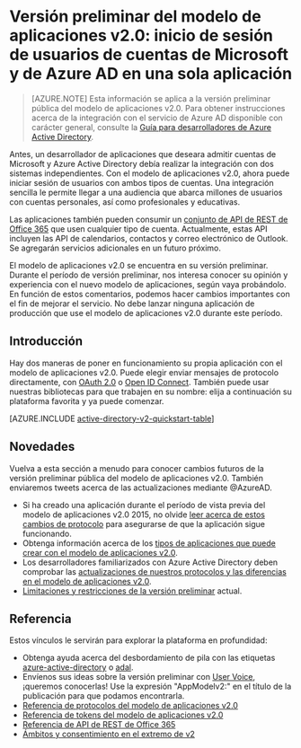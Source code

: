 <properties
	pageTitle="Información general del modelo de aplicaciones versión 2.0 | Microsoft Azure"
	description="Introducción a la creación de aplicaciones con inicio de sesión de cuentas de Microsoft y de Azure Active Directory."
	services="active-directory"
	documentationCenter=""
	authors="dstrockis"
	manager="mbaldwin"
	editor=""/>

<tags
	ms.service="active-directory"
	ms.workload="identity"
	ms.tgt_pltfrm="na"
	ms.devlang="na"
	ms.topic="article"
	ms.date="01/18/2016"
	ms.author="dastrock"/>

# Versión preliminar del modelo de aplicaciones v2.0: inicio de sesión de usuarios de cuentas de Microsoft y de Azure AD en una sola aplicación

> [AZURE.NOTE]
	Esta información se aplica a la versión preliminar pública del modelo de aplicaciones v2.0. Para obtener instrucciones acerca de la integración con el servicio de Azure AD disponible con carácter general, consulte la [Guía para desarrolladores de Azure Active Directory](active-directory-developers-guide.md).

Antes, un desarrollador de aplicaciones que deseara admitir cuentas de Microsoft y Azure Active Directory debía realizar la integración con dos sistemas independientes. Con el modelo de aplicaciones v2.0, ahora puede iniciar sesión de usuarios con ambos tipos de cuentas. Una integración sencilla le permite llegar a una audiencia que abarca millones de usuarios con cuentas personales, así como profesionales y educativas.

Las aplicaciones también pueden consumir un [conjunto de API de REST de Office 365](https://msdn.microsoft.com/office/office365/howto/authenticate-Office-365-APIs-using-v2) que usen cualquier tipo de cuenta. Actualmente, estas API incluyen las API de calendarios, contactos y correo electrónico de Outlook. Se agregarán servicios adicionales en un futuro próximo. 
<!-- TODO: customer reference article --> 
<!-- Several apps have already begun to bridge the gap between consumer and enterprise accounts, including: [Boomerang](), [TripIt](), & [Uber](). -->

El modelo de aplicaciones v2.0 se encuentra en su versión preliminar. Durante el período de versión preliminar, nos interesa conocer su opinión y experiencia con el nuevo modelo de aplicaciones, según vaya probándolo. En función de estos comentarios, podemos hacer cambios importantes con el fin de mejorar el servicio. No debe lanzar ninguna aplicación de producción que use el modelo de aplicaciones v2.0 durante este período.
<!-- TODO: Get approval on how it looks  -->

## Introducción
Hay dos maneras de poner en funcionamiento su propia aplicación con el modelo de aplicaciones v2.0. Puede elegir enviar mensajes de protocolo directamente, con [OAuth 2.0](active-directory-v2-protocols.md#oauth2-authorization-code-flow) o [Open ID Connect](active-directory-v2-protocols.md#openid-connect-sign-in-flow). También puede usar nuestras bibliotecas para que trabajen en su nombre: elija a continuación su plataforma favorita y ya puede comenzar.
<!-- TODO: Finalize this table  -->

[AZURE.INCLUDE [active-directory-v2-quickstart-table](../../includes/active-directory-v2-quickstart-table.md)]

## Novedades
Vuelva a esta sección a menudo para conocer cambios futuros de la versión preliminar pública del modelo de aplicaciones v2.0. También enviaremos tweets acerca de las actualizaciones mediante @AzureAD.

- Si ha creado una aplicación durante el período de vista previa del modelo de aplicaciones v2.0 2015, no olvide [leer acerca de estos cambios de protocolo](active-directory-v2-preview-oidc-changes.md) para asegurarse de que la aplicación sigue funcionando.
- Obtenga información acerca de los [tipos de aplicaciones que puede crear con el modelo de aplicaciones v2.0](active-directory-v2-flows.md).
- Los desarrolladores familiarizados con Azure Active Directory deben comprobar las [actualizaciones de nuestros protocolos y las diferencias en el modelo de aplicaciones v2.0](active-directory-v2-compare.md).
- [Limitaciones y restricciones de la versión preliminar](active-directory-v2-limitations.md) actual.

## Referencia
Estos vínculos le servirán para explorar la plataforma en profundidad:

- Obtenga ayuda acerca del desbordamiento de pila con las etiquetas [azure-active-directory](http://stackoverflow.com/questions/tagged/azure-active-directory) o [adal](http://stackoverflow.com/questions/tagged/adal).
- Envíenos sus ideas sobre la versión preliminar con [User Voice](https://feedback.azure.com/forums/169401-azure-active-directory/), ¡queremos conocerlas! Use la expresión "AppModelv2:" en el título de la publicación para que podamos encontrarla.
- [Referencia de protocolos del modelo de aplicaciones v2.0](active-directory-v2-protocols.md)
- [Referencia de tokens del modelo de aplicaciones v2.0](active-directory-v2-tokens.md)
- [Referencia de API de REST de Office 365](https://msdn.microsoft.com/office/office365/howto/authenticate-Office-365-APIs-using-v2)
- [Ámbitos y consentimiento en el extremo de v2](active-directory-v2-scopes.md)

<!-- TODO: These articles
- [ADAL Library Reference]()
- [v2 Endpoint FAQs](active-directory-v2-faq.md)
-->

<!---HONumber=AcomDC_0128_2016-->